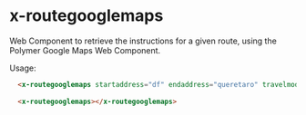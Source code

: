 # x-routegooglemaps
Web Component to retrieve the instructions for a given route, using the Polymer Google Maps Web Component.

Usage:

```html
  <x-routegooglemaps startaddress="df" endaddress="queretaro" travelmode="WALKING"></x-routegooglemaps>
  
  <x-routegooglemaps></x-routegooglemaps>
```
